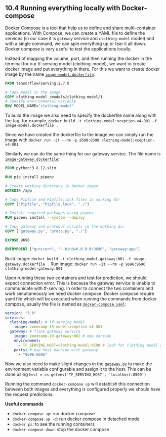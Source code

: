 
## 10.4 Running everything locally with Docker-compose

Docker Compose is a tool that help us to define and share multi-container applications. With Compose, we can create a YAML file to define the services (in our case it is `gateway` service and `clothing-model` model) and with a single command, we can spin everything up or tear it all down. Docker compose is very useful to test the applications locally.

Instead of mapping the volume, port, and then running the docker in the terminal for our tf-serving model (clothing-model), we want to create docker image and put everything in there. For this we want to create docker image by the name [`image-model.dockerfile`](image-model.dockerfile):

```dockerfile
FROM tensorflow/serving:2.7.0

# Copy model in the image
COPY clothing-model /models/clothing-model/1
# Specify environmental variable
ENV MODEL_NAME="clothing-model"
```

To build the image we also need to specify the dockerfile name along with the tag, for example, `docker build -t clothing-model:xception-v4-001 -f image-model.dockerfile .`

Since we have created the dockerfile to the image we can simply run the image with `docker run -it --rm -p 8500:8500 clothing-model:xception-v4-001`

Similarly we can do the same thing for our gateway service. The file name is [`image-gateway.dockerfile`](image-gateway.dockerfile):

```dockerfile
FROM python:3.8.12-slim

RUN pip install pipenv

# Create working directory in docker image
WORKDIR /app

# Copy Pipfile and Pipfile.lock files in working dir
COPY ["Pipfile", "Pipfile.lock", "./"]

# Install required packages using pipenv
RUN pipenv install --system --deploy

# Copy gateway and protobuf scripts in the working dir
COPY ["gateway.py", "proto.py", "./"]

EXPOSE 9696

ENTRYPOINT ["gunicorn", "--bind=0.0.0.0:9696", "gateway:app"]
```

Build image: `docker build -t clothing-model-gateway:001 -f image-gateway.dockerfile .`
Run image: `docker run -it --rm -p 9696:9696 clothing-model-gateway:001`

Upon running these two containers and test for prediction, we should expect connection error. This is because the gateway service is unable to communicate with tf-serving. In order to connect the two containers and work simultaneously we need docker compose. Docker compose require yaml file which will be executed when running the commands from docker compose, usually the file is named as [`docker-compose.yaml`](docker-compose.yaml):

```yaml
version: "3.9"
services:
  clothing-model: # tf-serving model
    image: zoomcamp-10-model:xception-v4-001
  gateway: # flask gateway service
    image: zoomcamp-10-gateway:002 # new version
    environment:
      - TF_SERVING_HOST=clothing-model:8500 # look for clothing model and port 8500
    ports: # map host machine with gateway
      - "9696:9696"
```

Now we also need to make slight changes in the [`gateway.py`](gateway.py) to make the environment variable configurable and assign it to the host. This can be done using `host = os.getenv('TF_SERVING_HOST', 'localhost:8500')`

Running the command `docker-compose up` will establish this connection between both images and everything is configured properly we should have the request predictions.

**Useful commands**

- `docker-compose up`: run docker compose
- `docker-compose up -d`: run docker compose in detached mode
- `docker ps`: to see the running containers
- `docker-compose down`: stop the docker compose

